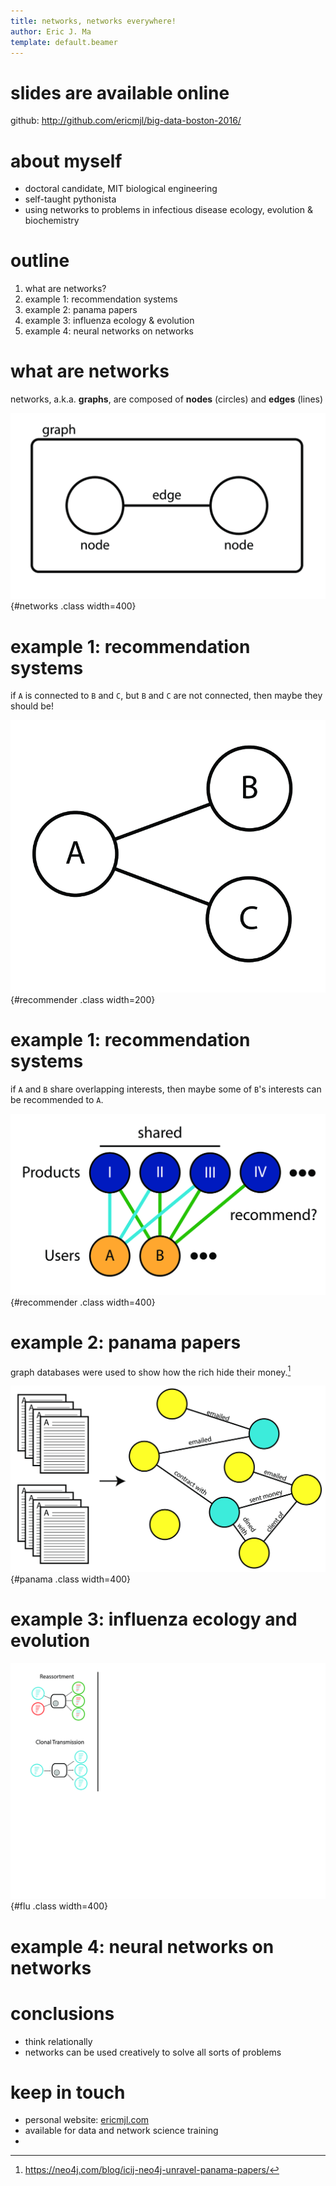 ```yaml
---
title: networks, networks everywhere!
author: Eric J. Ma
template: default.beamer
---
```


# slides are available online

github: http://github.com/ericmjl/big-data-boston-2016/


# about myself

- doctoral candidate, MIT biological engineering
- self-taught pythonista
- using networks to problems in infectious disease ecology, evolution & biochemistry

# outline

1. what are networks?
1. example 1: recommendation systems
1. example 2: panama papers
1. example 3: influenza ecology & evolution
1. example 4: neural networks on networks

# what are networks

networks, a.k.a. **graphs**, are composed of **nodes** (circles) and **edges** (lines)

![a simple network.](./figures/networks.png){#networks .class width=400}

# example 1: recommendation systems

if `A` is connected to `B` and `C`, but `B` and `C` are not connected, then maybe they should be!

![a simple recommendation system.](./figures/recommender.png){#recommender .class width=200}

# example 1: recommendation systems

if `A` and `B` share overlapping interests, then maybe some of `B`'s interests can be recommended to `A`.

![collaborative filtering.](./figures/collaborative-filtering.png){#recommender .class width=400}

# example 2: panama papers

graph databases were used to show how the rich hide their money.[^money]

![graph databases encode rich relationships.](./figures/panama.png){#panama .class width=400}

[^money]: https://neo4j.com/blog/icij-neo4j-unravel-panama-papers/

# example 3: influenza ecology and evolution

![for influenza, gene shuffling probably helps in host switching.](./figures/influenza.png){#flu .class width=400}

# example 4: neural networks on networks

# conclusions

- think relationally
- networks can be used creatively to solve all sorts of problems

# keep in touch

- personal website: [ericmjl.com](http://www.ericmjl.com/)
- available for data and network science training
-
